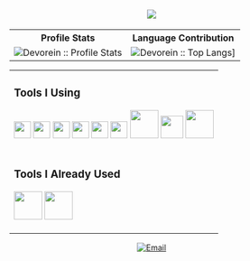<h1 align="center">
  <a href="https://git.io/typing-svg">
    <img src="https://readme-typing-svg.herokuapp.com/?lines=Hi+😁;I+am+RAKIN+SAD+AFTAB;&center=true&size=30">
  </a>
</h1>

<p align="center">
<table>
  <tr>
    <th>Profile Stats</th>
    <th>Language Contribution</th>
  </tr>
  <tr>
    <td><img alt="Devorein :: Profile Stats" src="https://github-readme-stats.vercel.app/api?username=aftabrakinsad&show_icons=true&theme=tokyonight" alt="aftabrakinsad"/></td>
    <td><img alt="Devorein :: Top Langs]" src="https://github-readme-stats.vercel.app/api/top-langs/?username=aftabrakinsad&langs_count=10&theme=tokyonight&layout=compact&hide=html"></td>
  </tr>
</table>
<!--<img src="https://activity-graph.herokuapp.com/graph?username=aftabrakinsad&theme=react-dark&bg_color=20232a&hide_border=true" width="100%"/>-->
</p>
<table align="middle">
<tr>
<td>
<h3>Tools I Using</h3>
<p align="left">
<img src="https://cdn.jsdelivr.net/gh/devicons/devicon/icons/git/git-original.svg" width="30px" hight="30px"/>
<img src="https://cdn.jsdelivr.net/gh/devicons/devicon/icons/github/github-original.svg" width="30px" hight="30px"/>
<img src="https://cdn.jsdelivr.net/gh/devicons/devicon/icons/gitlab/gitlab-original.svg" width="30px" hight="30px"/>
<img src="https://cdn.jsdelivr.net/gh/devicons/devicon/icons/bitbucket/bitbucket-original.svg" width="30px" 
hight="30px"/>
<img src="https://cdn.jsdelivr.net/gh/devicons/devicon/icons/vscode/vscode-original.svg" width="30px" hight="30px"/>
<img src="https://cdn.jsdelivr.net/gh/devicons/devicon/icons/visualstudio/visualstudio-plain.svg" width="30px" 
hight="30px"/>
<img src="https://devicon-website.vercel.app/api/dot-net/original.svg" width="50px" hight="50px"/>
<img src="https://cdn.jsdelivr.net/gh/devicons/devicon/icons/arduino/arduino-original.svg" width="40px" hight="40px"/
>
<img src="https://devicon-website.vercel.app/api/docker/original.svg" width="50px" hight="50px"/>
<p>
</td>
</tr>

<tr>
<td>
<h3>Tools I Already Used</h3>
<p align="left">
<img src="https://devicon-website.vercel.app/api/oracle/original.svg" width="50px" hight="50px"/>
<img src="https://devicon-website.vercel.app/api/opengl/original.svg" width="50px" hight="50px"/>
</p>
</td>
</tr>
</table>

<p align="middle">
<a href="mailto:rakinsadaftab@gmail.com"><img alt="Email" src="https://img.shields.io/badge/Gmail-rakinsadaftab@gmail.com-red?style=flat&logo=gmail&color=blue&theme=blue"></a>
</p>

